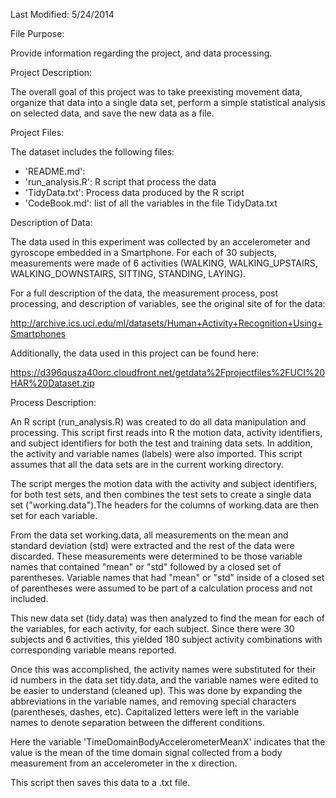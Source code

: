 Last Modified: 5/24/2014

File Purpose:

Provide information regarding the project, and data processing.


Project Description:

The overall goal of this project was to take preexisting movement data, organize that data into a single data set, perform a simple statistical analysis on selected data, and save the new data as a file.


Project Files:

The dataset includes the following files:

- 'README.md':
- 'run_analysis.R': R script that process the data
- 'TidyData.txt': Process data produced by the R script
- 'CodeBook.md': list of all the variables in the file TidyData.txt


Description of Data:

The data used in this experiment was collected by an accelerometer and gyroscope embedded in a Smartphone. For each of 30 subjects, measurements were made of 6 activities (WALKING, WALKING_UPSTAIRS, WALKING_DOWNSTAIRS, SITTING, STANDING, LAYING).

For a full description of the data, the measurement process, post processing, and description of variables, see the original site of for the data:


http://archive.ics.uci.edu/ml/datasets/Human+Activity+Recognition+Using+Smartphones

Additionally, the data used in this project can be found here:

https://d396qusza40orc.cloudfront.net/getdata%2Fprojectfiles%2FUCI%20HAR%20Dataset.zip


Process Description:

An R script (run_analysis.R) was created to do all data manipulation and processing. This script first reads into R the motion data, activity identifiers, and subject identifiers for both the test and training data sets. In addition, the activity and variable names (labels) were also imported. This script assumes that all the data sets are in the current working directory.

The script merges the motion data with the activity and subject identifiers, for both test sets, and then combines the test sets to create a single data set ("working.data").The headers for the columns of working.data are then set for each variable.

From the data set working.data, all measurements on the mean and standard deviation (std) were extracted and the rest of the data were discarded. These measurements were determined to be those variable names that contained "mean" or "std" followed by a closed set of parentheses. Variable names that had "mean" or "std" inside of a closed set of parentheses were assumed to be part of a calculation process and not included. 

This new data set (tidy.data) was then analyzed to find the mean for each of the variables, for each activity, for each subject. Since there were 30 subjects and 6 activities, this yielded 180 subject activity combinations with corresponding variable means reported.

Once this was accomplished, the activity names were substituted for their id numbers in the data set tidy.data, and the variable names were edited to be easier to understand (cleaned up). This was done by expanding the abbreviations in the variable names, and removing special characters (parentheses, dashes, etc). Capitalized letters were left in the variable names to denote separation between the different conditions.

Here the variable 'TimeDomainBodyAccelerometerMeanX' indicates that the value is the mean of the time domain signal collected from a body measurement from an accelerometer in the x direction.

This script then saves this data to a .txt file.

